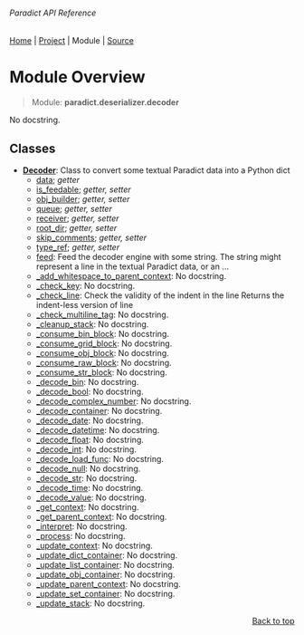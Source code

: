 ###### Paradict API Reference
[Home](/docs/api/README.md) | [Project](/README.md) | Module | [Source](/paradict/deserializer/decoder.py)

# Module Overview
> Module: **paradict.deserializer.decoder**

No docstring.

## Classes
- [**Decoder**](/docs/api/modules/paradict/deserializer/decoder/class-Decoder.md): Class to convert some textual Paradict data into a Python dict
    - [data](/docs/api/modules/paradict/deserializer/decoder/class-Decoder.md#properties-table); _getter_
    - [is\_feedable](/docs/api/modules/paradict/deserializer/decoder/class-Decoder.md#properties-table); _getter, setter_
    - [obj\_builder](/docs/api/modules/paradict/deserializer/decoder/class-Decoder.md#properties-table); _getter, setter_
    - [queue](/docs/api/modules/paradict/deserializer/decoder/class-Decoder.md#properties-table); _getter, setter_
    - [receiver](/docs/api/modules/paradict/deserializer/decoder/class-Decoder.md#properties-table); _getter, setter_
    - [root\_dir](/docs/api/modules/paradict/deserializer/decoder/class-Decoder.md#properties-table); _getter, setter_
    - [skip\_comments](/docs/api/modules/paradict/deserializer/decoder/class-Decoder.md#properties-table); _getter, setter_
    - [type\_ref](/docs/api/modules/paradict/deserializer/decoder/class-Decoder.md#properties-table); _getter, setter_
    - [feed](/docs/api/modules/paradict/deserializer/decoder/class-Decoder.md#feed): Feed the decoder engine with some string.         The string might represent a line in the textual Paradict data,         or an ...
    - [\_add\_whitespace\_to\_parent\_context](/docs/api/modules/paradict/deserializer/decoder/class-Decoder.md#_add_whitespace_to_parent_context): No docstring.
    - [\_check\_key](/docs/api/modules/paradict/deserializer/decoder/class-Decoder.md#_check_key): No docstring.
    - [\_check\_line](/docs/api/modules/paradict/deserializer/decoder/class-Decoder.md#_check_line): Check the validity of the indent in the line Returns the indent-less version of line
    - [\_check\_multiline\_tag](/docs/api/modules/paradict/deserializer/decoder/class-Decoder.md#_check_multiline_tag): No docstring.
    - [\_cleanup\_stack](/docs/api/modules/paradict/deserializer/decoder/class-Decoder.md#_cleanup_stack): No docstring.
    - [\_consume\_bin\_block](/docs/api/modules/paradict/deserializer/decoder/class-Decoder.md#_consume_bin_block): No docstring.
    - [\_consume\_grid\_block](/docs/api/modules/paradict/deserializer/decoder/class-Decoder.md#_consume_grid_block): No docstring.
    - [\_consume\_obj\_block](/docs/api/modules/paradict/deserializer/decoder/class-Decoder.md#_consume_obj_block): No docstring.
    - [\_consume\_raw\_block](/docs/api/modules/paradict/deserializer/decoder/class-Decoder.md#_consume_raw_block): No docstring.
    - [\_consume\_str\_block](/docs/api/modules/paradict/deserializer/decoder/class-Decoder.md#_consume_str_block): No docstring.
    - [\_decode\_bin](/docs/api/modules/paradict/deserializer/decoder/class-Decoder.md#_decode_bin): No docstring.
    - [\_decode\_bool](/docs/api/modules/paradict/deserializer/decoder/class-Decoder.md#_decode_bool): No docstring.
    - [\_decode\_complex\_number](/docs/api/modules/paradict/deserializer/decoder/class-Decoder.md#_decode_complex_number): No docstring.
    - [\_decode\_container](/docs/api/modules/paradict/deserializer/decoder/class-Decoder.md#_decode_container): No docstring.
    - [\_decode\_date](/docs/api/modules/paradict/deserializer/decoder/class-Decoder.md#_decode_date): No docstring.
    - [\_decode\_datetime](/docs/api/modules/paradict/deserializer/decoder/class-Decoder.md#_decode_datetime): No docstring.
    - [\_decode\_float](/docs/api/modules/paradict/deserializer/decoder/class-Decoder.md#_decode_float): No docstring.
    - [\_decode\_int](/docs/api/modules/paradict/deserializer/decoder/class-Decoder.md#_decode_int): No docstring.
    - [\_decode\_load\_func](/docs/api/modules/paradict/deserializer/decoder/class-Decoder.md#_decode_load_func): No docstring.
    - [\_decode\_null](/docs/api/modules/paradict/deserializer/decoder/class-Decoder.md#_decode_null): No docstring.
    - [\_decode\_str](/docs/api/modules/paradict/deserializer/decoder/class-Decoder.md#_decode_str): No docstring.
    - [\_decode\_time](/docs/api/modules/paradict/deserializer/decoder/class-Decoder.md#_decode_time): No docstring.
    - [\_decode\_value](/docs/api/modules/paradict/deserializer/decoder/class-Decoder.md#_decode_value): No docstring.
    - [\_get\_context](/docs/api/modules/paradict/deserializer/decoder/class-Decoder.md#_get_context): No docstring.
    - [\_get\_parent\_context](/docs/api/modules/paradict/deserializer/decoder/class-Decoder.md#_get_parent_context): No docstring.
    - [\_interpret](/docs/api/modules/paradict/deserializer/decoder/class-Decoder.md#_interpret): No docstring.
    - [\_process](/docs/api/modules/paradict/deserializer/decoder/class-Decoder.md#_process): No docstring.
    - [\_update\_context](/docs/api/modules/paradict/deserializer/decoder/class-Decoder.md#_update_context): No docstring.
    - [\_update\_dict\_container](/docs/api/modules/paradict/deserializer/decoder/class-Decoder.md#_update_dict_container): No docstring.
    - [\_update\_list\_container](/docs/api/modules/paradict/deserializer/decoder/class-Decoder.md#_update_list_container): No docstring.
    - [\_update\_obj\_container](/docs/api/modules/paradict/deserializer/decoder/class-Decoder.md#_update_obj_container): No docstring.
    - [\_update\_parent\_context](/docs/api/modules/paradict/deserializer/decoder/class-Decoder.md#_update_parent_context): No docstring.
    - [\_update\_set\_container](/docs/api/modules/paradict/deserializer/decoder/class-Decoder.md#_update_set_container): No docstring.
    - [\_update\_stack](/docs/api/modules/paradict/deserializer/decoder/class-Decoder.md#_update_stack): No docstring.

<p align="right"><a href="#paradict-api-reference">Back to top</a></p>
